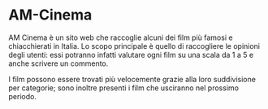 # AM-Cinema

AM Cinema è un sito web che raccoglie alcuni dei film più famosi e chiacchierati in Italia.
Lo scopo principale è quello di raccogliere le opinioni degli utenti: essi potranno infatti valutare ogni film su una scala da 1 a 5 e anche scrivere un commento.

I film possono essere trovati più velocemente grazie alla loro suddivisione per categorie; sono inoltre presenti i film che usciranno nel prossimo periodo.
